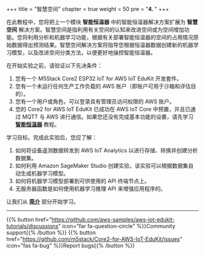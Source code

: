 +++
title = "智慧空间"
chapter = true
weight = 50
pre = "<b>4. </b>"
+++

在此教程中，您将把上一个模块 **智能恒温器** 中的智能恒温器解决方案扩展为 **智慧空间** 解决方案。智慧空间是指利用有关空间的认知来改进空间或为空间增加功能。您将利用分析和机器学习功能，根据有关部署智能恒温器的空间的占用情况原始数据得出预测结果。智慧空间解决方案将指导您根据恒温器数据创建新的机器学习模型，以及改进空间分类方法，以便更好地操控智能恒温器。

在开始实验之前，请验证以下先决条件：
1. 您有一个 M5Stack Core2 ESP32 IoT for AWS IoT EduKit 开发套件。
2. 您有一个未运行任何生产工作负载的 AWS 账户（即账户可用于沙箱和评估目的）。
3. 您有一个用户或角色，可以登录具有管理员访问权限的 AWS 账户。
3. 您的 Core2 for AWS IoT EduKit 已成功在 AWS IoT Core 中预置，并且已通过 MQTT 与 AWS 进行通信。如果您还没有完成基本功能的设置，请先学习 [**智能恒温器**](/cn/smart-thermostat.html) 教程。

学习目标。完成此实验后，您应了解：
1. 如何将设备遥测数据转发到 AWS IoT Analytics 以进行存储、转换并创建分析数据集。
2. 如何利用 Amazon SageMaker Studio 创建实验，该实验可以根据数据集自动生成机器学习模型。
3. 如何将机器学习模型部署到可供使用的 API 终端节点上。
4. 无服务器函数是如何使用机器学习推理 API 来增强应用程序的。

让我们从 [**简介**](/cn/smart-spaces/introduction.html) 部分开始学习。

---
{{% button href="https://github.com/aws-samples/aws-iot-edukit-tutorials/discussions" icon="far fa-question-circle" %}}Community support{{% /button %}} {{% button href="https://github.com/m5stack/Core2-for-AWS-IoT-EduKit/issues" icon="fas fa-bug" %}}Report bugs{{% /button %}}